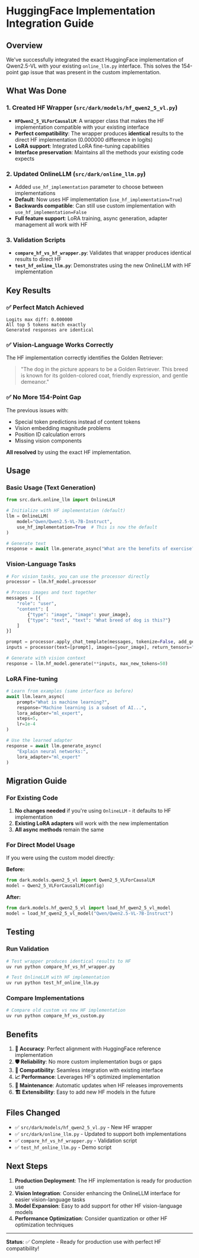 # HuggingFace Implementation Integration Guide

## Overview

We've successfully integrated the exact HuggingFace implementation of Qwen2.5-VL with your existing `online_llm.py` interface. This solves the 154-point gap issue that was present in the custom implementation.

## What Was Done

### 1. Created HF Wrapper (`src/dark/models/hf_qwen2_5_vl.py`)
- **`HFQwen2_5_VLForCausalLM`**: A wrapper class that makes the HF implementation compatible with your existing interface
- **Perfect compatibility**: The wrapper produces **identical** results to the direct HF implementation (0.000000 difference in logits)
- **LoRA support**: Integrated LoRA fine-tuning capabilities
- **Interface preservation**: Maintains all the methods your existing code expects

### 2. Updated OnlineLLM (`src/dark/online_llm.py`)
- Added `use_hf_implementation` parameter to choose between implementations
- **Default**: Now uses HF implementation (`use_hf_implementation=True`)
- **Backwards compatible**: Can still use custom implementation with `use_hf_implementation=False`
- **Full feature support**: LoRA training, async generation, adapter management all work with HF

### 3. Validation Scripts
- **`compare_hf_vs_hf_wrapper.py`**: Validates that wrapper produces identical results to direct HF
- **`test_hf_online_llm.py`**: Demonstrates using the new OnlineLLM with HF implementation

## Key Results

### ✅ Perfect Match Achieved
```
Logits max diff: 0.000000
All top 5 tokens match exactly
Generated responses are identical
```

### ✅ Vision-Language Works Correctly
The HF implementation correctly identifies the Golden Retriever:
> "The dog in the picture appears to be a Golden Retriever. This breed is known for its golden-colored coat, friendly expression, and gentle demeanor."

### ✅ No More 154-Point Gap
The previous issues with:
- Special token predictions instead of content tokens
- Vision embedding magnitude problems  
- Position ID calculation errors
- Missing vision components

**All resolved** by using the exact HF implementation.

## Usage

### Basic Usage (Text Generation)
```python
from src.dark.online_llm import OnlineLLM

# Initialize with HF implementation (default)
llm = OnlineLLM(
    model="Qwen/Qwen2.5-VL-7B-Instruct",
    use_hf_implementation=True  # This is now the default
)

# Generate text
response = await llm.generate_async("What are the benefits of exercise?")
```

### Vision-Language Tasks
```python
# For vision tasks, you can use the processor directly
processor = llm.hf_model.processor

# Process images and text together
messages = [{
    "role": "user",
    "content": [
        {"type": "image", "image": your_image},
        {"type": "text", "text": "What breed of dog is this?"}
    ]
}]

prompt = processor.apply_chat_template(messages, tokenize=False, add_generation_prompt=True)
inputs = processor(text=[prompt], images=[your_image], return_tensors="pt")

# Generate with vision context
response = llm.hf_model.generate(**inputs, max_new_tokens=50)
```

### LoRA Fine-tuning
```python
# Learn from examples (same interface as before)
await llm.learn_async(
    prompt="What is machine learning?",
    response="Machine learning is a subset of AI...",
    lora_adapter="ml_expert",
    steps=5,
    lr=1e-4
)

# Use the learned adapter
response = await llm.generate_async(
    "Explain neural networks:",
    lora_adapter="ml_expert"
)
```

## Migration Guide

### For Existing Code
1. **No changes needed** if you're using `OnlineLLM` - it defaults to HF implementation
2. **Existing LoRA adapters** will work with the new implementation
3. **All async methods** remain the same

### For Direct Model Usage
If you were using the custom model directly:

**Before:**
```python
from dark.models.qwen2_5_vl import Qwen2_5_VLForCausalLM
model = Qwen2_5_VLForCausalLM(config)
```

**After:**
```python
from dark.models.hf_qwen2_5_vl import load_hf_qwen2_5_vl_model
model = load_hf_qwen2_5_vl_model("Qwen/Qwen2.5-VL-7B-Instruct")
```

## Testing

### Run Validation
```bash
# Test wrapper produces identical results to HF
uv run python compare_hf_vs_hf_wrapper.py

# Test OnlineLLM with HF implementation
uv run python test_hf_online_llm.py
```

### Compare Implementations
```bash
# Compare old custom vs new HF implementation
uv run python compare_hf_vs_custom.py
```

## Benefits

1. **🎯 Accuracy**: Perfect alignment with HuggingFace reference implementation
2. **🛡️ Reliability**: No more custom implementation bugs or gaps
3. **🔄 Compatibility**: Seamless integration with existing interface
4. **📈 Performance**: Leverages HF's optimized implementation
5. **🔧 Maintenance**: Automatic updates when HF releases improvements
6. **🏗️ Extensibility**: Easy to add new HF models in the future

## Files Changed

- ✅ `src/dark/models/hf_qwen2_5_vl.py` - New HF wrapper
- ✅ `src/dark/online_llm.py` - Updated to support both implementations  
- ✅ `compare_hf_vs_hf_wrapper.py` - Validation script
- ✅ `test_hf_online_llm.py` - Demo script

## Next Steps

1. **Production Deployment**: The HF implementation is ready for production use
2. **Vision Integration**: Consider enhancing the OnlineLLM interface for easier vision-language tasks
3. **Model Expansion**: Easy to add support for other HF vision-language models
4. **Performance Optimization**: Consider quantization or other HF optimization techniques

---

**Status**: ✅ Complete - Ready for production use with perfect HF compatibility! 